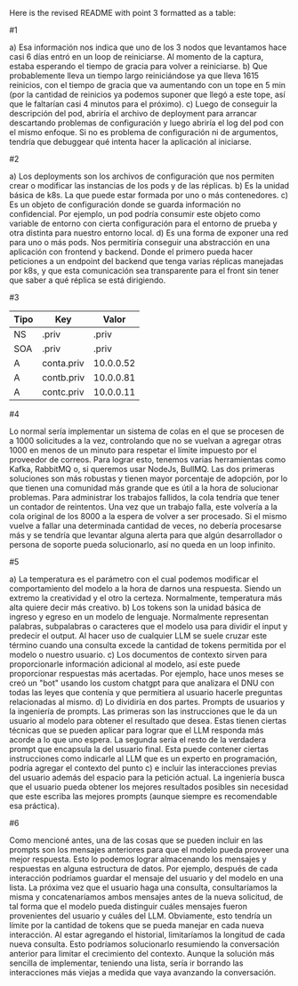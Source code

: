 Here is the revised README with point 3 formatted as a table:

#1

a) Esa información nos indica que uno de los 3 nodos que levantamos hace casi 6 días entró en un loop de reiniciarse. Al momento de la captura, estaba esperando el tiempo de gracia para volver a reiniciarse.
b) Que probablemente lleva un tiempo largo reiniciándose ya que lleva 1615 reinicios, con el tiempo de gracia que va aumentando con un tope en 5 min (por la cantidad de reinicios ya podemos suponer que llegó a este tope, así que le faltarían casi 4 minutos para el próximo).
c) Luego de conseguir la descripción del pod, abriría el archivo de deployment para arrancar descartando problemas de configuración y luego abriría el log del pod con el mismo enfoque. Si no es problema de configuración ni de argumentos, tendría que debuggear qué intenta hacer la aplicación al iniciarse.

#2

a) Los deployments son los archivos de configuración que nos permiten crear o modificar las instancias de los pods y de las réplicas. 
b) Es la unidad básica de k8s. La que puede estar formada por uno o más contenedores.
c) Es un objeto de configuración donde se guarda información no confidencial. Por ejemplo, un pod podría consumir este objeto como variable de entorno con cierta configuración para el entorno de prueba y otra distinta para nuestro entorno local.
d) Es una forma de exponer una red para uno o más pods. Nos permitiría conseguir una abstracción en una aplicación con frontend y backend. Donde el primero pueda hacer peticiones a un endpoint del backend que tenga varias réplicas manejadas por k8s, y que esta comunicación sea transparente para el front sin tener que saber a qué réplica se está dirigiendo. 

#3

| Tipo | Key         | Valor      |
|-------------|--------------|------------|
| NS          | .priv        | .priv      |
| SOA         | .priv        | .priv      |
| A           | conta.priv   | 10.0.0.52  |
| A           | contb.priv   | 10.0.0.81  |
| A           | contc.priv   | 10.0.0.11  |

#4

Lo normal sería implementar un sistema de colas en el que se procesen de a 1000 solicitudes a la vez, controlando que no se vuelvan a agregar otras 1000 en menos de un minuto para respetar el límite impuesto por el proveedor de correos. Para lograr esto, tenemos varias herramientas como Kafka, RabbitMQ o, si queremos usar NodeJs, BullMQ. Las dos primeras soluciones son más robustas y tienen mayor porcentaje de adopción, por lo que tienen una comunidad más grande que es útil a la hora de solucionar problemas. Para administrar los trabajos fallidos, la cola tendría que tener un contador de reintentos. Una vez que un trabajo falla, este volvería a la cola original de los 8000 a la espera de volver a ser procesado. Si el mismo vuelve a fallar una determinada cantidad de veces, no debería procesarse más y se tendría que levantar alguna alerta para que algún desarrollador o persona de soporte pueda solucionarlo, así no queda en un loop infinito. 

#5

a) La temperatura es el parámetro con el cual podemos modificar el comportamiento del modelo a la hora de darnos una respuesta. Siendo un extremo la creatividad y el otro la certeza. Normalmente, temperatura más alta quiere decir más creativo.
b) Los tokens son la unidad básica de ingreso y egreso en un modelo de lenguaje. Normalmente representan palabras, subpalabras o caracteres que el modelo usa para dividir el input y predecir el output. Al hacer uso de cualquier LLM se suele cruzar este término cuando una consulta excede la cantidad de tokens permitida por el modelo o nuestro usuario.
c) Los documentos de contexto sirven para proporcionarle información adicional al modelo, así este puede proporcionar respuestas más acertadas. Por ejemplo, hace unos meses se creó un "bot" usando los custom chatgpt para que analizara el DNU con todas las leyes que contenía y que permitiera al usuario hacerle preguntas relacionadas al mismo. 
d) Lo dividiría en dos partes. Prompts de usuarios y la ingeniería de prompts. Las primeras son las instrucciones que le da un usuario al modelo para obtener el resultado que desea. Estas tienen ciertas técnicas que se pueden aplicar para lograr que el LLM responda más acorde a lo que uno espera. La segunda sería el resto de la verdadera prompt que encapsula la del usuario final. Esta puede contener ciertas instrucciones como indicarle al LLM que es un experto en programación, podría agregar el contexto del punto c) e incluir las interacciones previas del usuario además del espacio para la petición actual. La ingeniería busca que el usuario pueda obtener los mejores resultados posibles sin necesidad que este escriba las mejores prompts (aunque siempre es recomendable esa práctica).

#6 

Como mencioné antes, una de las cosas que se pueden incluir en las prompts son los mensajes anteriores para que el modelo pueda proveer una mejor respuesta. Esto lo podemos lograr almacenando los mensajes y respuestas en alguna estructura de datos. Por ejemplo, después de cada interacción podríamos guardar el mensaje del usuario y del modelo en una lista. La próxima vez que el usuario haga una consulta, consultaríamos la misma y concatenaríamos ambos mensajes antes de la nueva solicitud, de tal forma que el modelo pueda distinguir cuáles mensajes fueron provenientes del usuario y cuáles del LLM. Obviamente, esto tendría un límite por la cantidad de tokens que se pueda manejar en cada nueva interacción. Al estar agregando el historial, limitaríamos la longitud de cada nueva consulta. Esto podríamos solucionarlo resumiendo la conversación anterior para limitar el crecimiento del contexto. Aunque la solución más sencilla de implementar, teniendo una lista, sería ir borrando las interacciones más viejas a medida que vaya avanzando la conversación.
